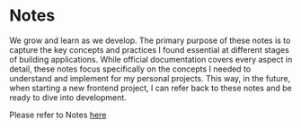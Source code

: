 # Notes

We grow and learn as we develop. The primary purpose of these notes is to capture the key concepts and practices I found essential at different stages of building applications. While official documentation covers every aspect in detail, these notes focus specifically on the concepts I needed to understand and implement for my personal projects. This way, in the future, when starting a new frontend project, I can refer back to these notes and be ready to dive into development.

Please refer to Notes [here](https://ashishjain0338.github.io/notes/)
